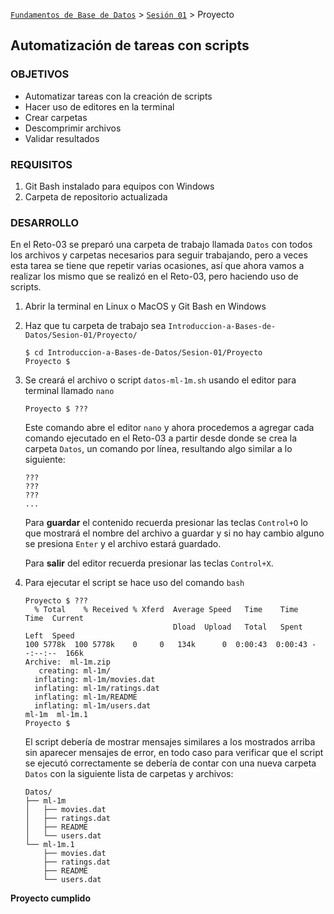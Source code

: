 [`Fundamentos de Base de Datos`](../../Readme.md) > [`Sesión 01`](../Readme.md) > Proyecto
## Automatización de tareas con scripts

### OBJETIVOS
- Automatizar tareas con la creación de scripts
- Hacer uso de editores en la terminal
- Crear carpetas
- Descomprimir archivos
- Validar resultados

### REQUISITOS
1. Git Bash instalado para equipos con Windows
1. Carpeta de repositorio actualizada

### DESARROLLO
En el Reto-03 se preparó una carpeta de trabajo llamada `Datos` con todos los archivos y carpetas necesarios para seguir trabajando, pero a veces esta tarea se tiene que repetir varias ocasiones, así que ahora vamos a realizar los mismo que se realizó en el Reto-03, pero haciendo uso de scripts.

1. Abrir la terminal en Linux o MacOS y Git Bash en Windows

1. Haz que tu carpeta de trabajo sea `Introduccion-a-Bases-de-Datos/Sesion-01/Proyecto/`
   ```console
   $ cd Introduccion-a-Bases-de-Datos/Sesion-01/Proyecto
   Proyecto $
   ```

1. Se creará el archivo o script `datos-ml-1m.sh` usando el editor para terminal llamado `nano`
   ```console
   Proyecto $ ???
   ```
   Este comando abre el editor `nano` y ahora procedemos a agregar cada comando ejecutado en el Reto-03 a partir desde donde se crea la carpeta `Datos`, un comando por línea, resultando algo similar a lo siguiente:
   ```
   ???
   ???
   ???
   ...
   ```

   Para __guardar__ el contenido recuerda presionar las teclas `Control+O` lo que mostrará el nombre del archivo a guardar y si no hay cambio alguno se presiona `Enter` y el archivo estará guardado.

   Para __salir__ del editor recuerda presionar las teclas `Control+X`.

1. Para ejecutar el script se hace uso del comando `bash`
   ```console
   Proyecto $ ???
     % Total    % Received % Xferd  Average Speed   Time    Time     Time  Current
                                    Dload  Upload   Total   Spent    Left  Speed
   100 5778k  100 5778k    0     0   134k      0  0:00:43  0:00:43 --:--:--  166k
   Archive:  ml-1m.zip
      creating: ml-1m/
     inflating: ml-1m/movies.dat        
     inflating: ml-1m/ratings.dat       
     inflating: ml-1m/README            
     inflating: ml-1m/users.dat         
   ml-1m  ml-1m.1
   Proyecto $
   ```
   El script debería de mostrar mensajes similares a los mostrados arriba sin aparecer mensajes de error, en todo caso para verificar que el script se ejecutó correctamente se debería de contar con una nueva carpeta `Datos` con la siguiente lista de carpetas y archivos:
   ```
   Datos/
   ├── ml-1m
   │   ├── movies.dat
   │   ├── ratings.dat
   │   ├── README
   │   └── users.dat
   └── ml-1m.1
       ├── movies.dat
       ├── ratings.dat
       ├── README
       └── users.dat
   ```

__Proyecto cumplido__

